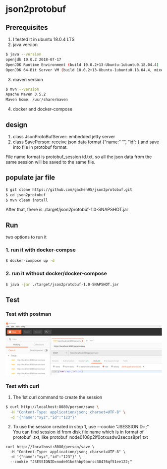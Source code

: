 # json2protobuf

## Prerequisites
1. I tested it in ubuntu 18.0.4 LTS
2. java version
  ```sh
  $ java --version
  openjdk 10.0.2 2018-07-17
  OpenJDK Runtime Environment (build 10.0.2+13-Ubuntu-1ubuntu0.18.04.4)
  OpenJDK 64-Bit Server VM (build 10.0.2+13-Ubuntu-1ubuntu0.18.04.4, mixed mode)
  ```
3. maven version
  ```sh
  $ mvn --version
  Apache Maven 3.5.2
  Maven home: /usr/share/maven
  ```
4. docker and docker-compose

## design
1. class JsonProtoBufServer: embedded jetty server
2. class SavePerson: receive json data format {“name:” “<name>”, “id”: <number>} and save into file in protobuf format. 

File name format is protobuf_session id.txt, so all the json data from the same session will be saved to the same file.

## populate jar file
```sh
$ git clone https://github.com/gachen95/json2protobuf.git
$ cd json2protobuf
$ mvn clean install
```
After that, there is ./target/json2protobuf-1.0-SNAPSHOT.jar

## Run

two options to run it
### 1. run it with docker-compse

```sh
$ docker-compose up -d
```

### 2. run it without docker/docker-compose
```sh
$ java -jar ./target/json2protobuf-1.0-SNAPSHOT.jar
```

## Test

### Test with postman
![postman](2019-01-30_14-22-35.png)

### Test with curl 

1. The 1st curl command to create the session
```sh
$ curl http://localhost:8080/person/save \
  -H "Content-Type: application/json; charset=UTF-8" \
  -d '{"name":"xyz","id":"123"}' 
```

2. To use the session created in step 1, use --cookie "JSESSIONID=<session id>;"  
   You can find session id from disk file name which is in format of protobuf_<session id>.txt, like protobuf_node0108p2if0otxusdw2secos8pr1.txt

```
curl http://localhost:8080/person/save \
  -H "Content-Type: application/json; charset=UTF-8" \
  -d '{"name":"xyz","id":"123"}' \
  --cookie "JSESSIONID=node01ke3hbp9borsc38476qf51ee122;"
```
